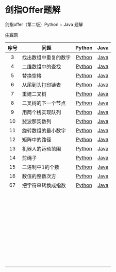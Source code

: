 # 剑指Offer题解

剑指offer（第二版）Python + Java 题解

[牛客网](https://www.nowcoder.com/ta/coding-interviews "牛客网在线编程平台")

| 序号 | 问题                 |                            Python                            |                        Java                         |
| :--: | -------------------- | :----------------------------------------------------------: | :-------------------------------------------------: |
|  3   | 找出数组中重复的数字 | [Python](python/面试题3：找出数组中重复的数字.ipynb "Python题解") | [Java](./java/src/main/Solution_3.java "Java题解")  |
|  4   | 二维数组中的查找     | [Python](python/面试题4：二维数组中的查找.ipynb "Python题解") | [Java](./java/src/main/Solution_4.java "Java题解")  |
|  5   | 替换空格             |    [Python](python/面试题5：替换空格.ipynb "Python题解")     | [Java](./java/src/main/Solution_5.java "Java题解")  |
|  6   | 从尾到头打印链表     | [Python](python/面试题6：从尾到头打印链表.ipynb "Python题解") | [Java](./java/src/main/Solution_6.java "Java题解")  |
|  7   | 重建二叉树           |   [Python](python/面试题7：重建二叉树.ipynb "Python题解")    | [Java](./java/src/main/Solution_7.java "Java题解")  |
|  8   | 二叉树的下一个节点   | [Python](python/面试题8：二叉树的下一个节点.ipynb "Python题解") | [Java](./java/src/main/Solution_8.java "Java题解")  |
|  9   | 用两个栈实现队列     | [Python](python/面试题9：用两个栈实现队列.ipynb "Python题解") | [Java](./java/src/main/Solution_9.java "Java题解")  |
|  10  | 斐波那契数列         |  [Python](python/面试题10：斐波那契数列.ipynb "Python题解")  | [Java](./java/src/main/Solution_10.java "Java题解") |
|  11  | 旋转数组的最小数字   | [Python](python/面试题11：旋转数组的最小数字.ipynb "Python题解") | [Java](./java/src/main/Solution_11.java "Java题解") |
|  12  | 矩阵中的路径         |  [Python](python/面试题12：矩阵中的路径.ipynb "Python题解")  | [Java](./java/src/main/Solution_12.java "Java题解") |
|  13  | 机器人的运动范围     | [Python](python/面试题13：机器人的运动范围.ipynb "Python题解") | [Java](./java/src/main/Solution_13.java "Java题解") |
|  14  | 剪绳子               |     [Python](python/面试题14：剪绳子.ipynb "Python题解")     | [Java](./java/src/main/Solution_14.java "Java题解") |
|  15  | 二进制中1的个数      | [Python](python/面试题15：二进制中1的个数.ipynb "Python题解") | [Java](./java/src/main/Solution_15.java "Java题解") |
|  16  | 数值的整数次方       | [Python](python/面试题16：数值的整数次方.ipynb "Python题解") | [Java](./java/src/main/Solution_16.java "Java题解") |
|  67  | 把字符串转换成指数   | [Python](python/面试题67：把字符串转换成整数.ipynb"Python题解") | [Java](./java/src/main/Solution_67.java "Java题解") |
|      |                      |                                                              |                                                     |
|      |                      |                                                              |                                                     |
|      |                      |                                                              |                                                     |
|      |                      |                                                              |                                                     |
|      |                      |                                                              |                                                     |
|      |                      |                                                              |                                                     |
|      |                      |                                                              |                                                     |
|      |                      |                                                              |                                                     |
|      |                      |                                                              |                                                     |
|      |                      |                                                              |                                                     |
|      |                      |                                                              |                                                     |
|      |                      |                                                              |                                                     |
|      |                      |                                                              |                                                     |
|      |                      |                                                              |                                                     |
|      |                      |                                                              |                                                     |
|      |                      |                                                              |                                                     |
|      |                      |                                                              |                                                     |
|      |                      |                                                              |                                                     |
|      |                      |                                                              |                                                     |
|      |                      |                                                              |                                                     |
|      |                      |                                                              |                                                     |
|      |                      |                                                              |                                                     |
|      |                      |                                                              |                                                     |
|      |                      |                                                              |                                                     |
|      |                      |                                                              |                                                     |
|      |                      |                                                              |                                                     |
|      |                      |                                                              |                                                     |
|      |                      |                                                              |                                                     |
|      |                      |                                                              |                                                     |
|      |                      |                                                              |                                                     |
|      |                      |                                                              |                                                     |
|      |                      |                                                              |                                                     |
|      |                      |                                                              |                                                     |
|      |                      |                                                              |                                                     |
|      |                      |                                                              |                                                     |
|      |                      |                                                              |                                                     |
|      |                      |                                                              |                                                     |
|      |                      |                                                              |                                                     |
|      |                      |                                                              |                                                     |
|      |                      |                                                              |                                                     |
|      |                      |                                                              |                                                     |
|      |                      |                                                              |                                                     |